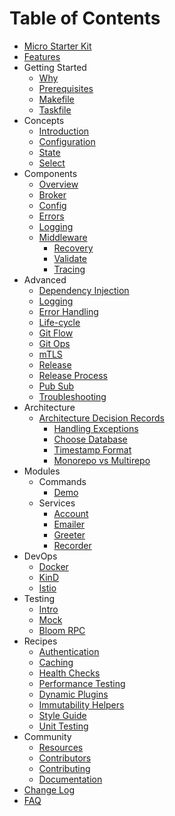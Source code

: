 # Table of Contents

- [Micro Starter Kit](../README.md)
- [Features](features.md)
- Getting Started
  - [Why](introduction/why.md)
  - [Prerequisites](introduction/prerequisites.md)
  - [Makefile](introduction/makefile.md)
  - [Taskfile](introduction/taskfile.md)
- Concepts
  - [Introduction](concepts/intro.md)
  - [Configuration](concepts/actions.md)
  - [State](concepts/state.md)
  - [Select](concepts/select.md)
- Components
  - [Overview](components/overview.md)
  - [Broker](components/broker.md)
  - [Config](components/config.md)
  - [Errors](components/errors.md)
  - [Logging](components/logging.md)
  - [Middleware](components/middleware/overview.md)
    - [Recovery](components/middleware/recovery.md)
    - [Validate](components/middleware/validate.md)
    - [Tracing](components/middleware/tracing.md)
- Advanced
  - [Dependency Injection](advanced/dependency-injection.md)
  - [Logging](advanced/logging.md)
  - [Error Handling](advanced/errors.md)
  - [Life-cycle](advanced/life-cycle.md)
  - [Git Flow](advanced/gitflow.md)
  - [Git Ops](advanced/gitops.md)
  - [mTLS](advanced/mtls.md)
  - [Release](advanced/release.md)
  - [Release Process](advanced/release-process.md)
  - [Pub Sub](advanced/pubsub.md)
  - [Troubleshooting](advanced/troubleshooting.md)
- Architecture
  - [Architecture Decision Records](adr/ADR.md)
    - [Handling Exceptions](adr/handle-exceptions.md)
    - [Choose Database](adr/choose-database.md)
    - [Timestamp Format](adr/timestamp-format.md)
    - [Monorepo vs Multirepo](adr/monorepo-vs-multirepo.md)
- Modules
  - Commands
    - [Demo](../cmd/demo/README.md)
  - Services
    - [Account](../service/account/README.md)
    - [Emailer](../service/emailer/README.md)
    - [Greeter](../service/greeter/README.md)
    - [Recorder](../service/recorder/README.md)
- DevOps
  - [Docker](devops/docker.md)
  - [KinD](devops/kind.md)
  - [Istio](devops/istio.md)
- Testing
  - [Intro](testing/testing.md)
  - [Mock](testing/mock.md)
  - [Bloom RPC](testing/bloomrpc.md)
- Recipes
  - [Authentication](recipes/authentication.md)
  - [Caching](recipes/cache.md)
  - [Health Checks](recipes/component-events-from-ngxs.md)
  - [Performance Testing](recipes/debouncing-actions.md)
  - [Dynamic Plugins](recipes/dynamic-plugins.md)
  - [Immutability Helpers](recipes/immutability-helpers.md)
  - [Style Guide](recipes/style-guide.md)
  - [Unit Testing](recipes/unit-testing.md)
- Community
  - [Resources](community/awesome.md)
  - [Contributors](community/contributors.md)
  - [Contributing](community/contribution.md)
  - [Documentation](community/documentation.md)
- [Change Log](../CHANGELOG.md)
- [FAQ](faq/howto.md)
